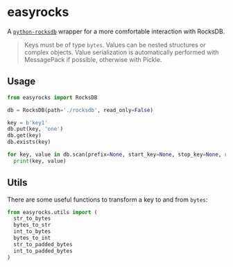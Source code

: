 # easyrocks
A [`python-rocksdb`](https://github.com/twmht/python-rocksdb) wrapper for a more comfortable interaction with RocksDB.

> Keys must be of type `bytes`. Values can be nested structures or complex objects. Value serialization is automatically performed with MessagePack if possible, otherwise with Pickle.

## Usage
```python
from easyrocks import RocksDB

db = RocksDB(path='./rocksdb', read_only=False)

key = b'key1'
db.put(key, 'one')
db.get(key)
db.exists(key)

for key, value in db.scan(prefix=None, start_key=None, stop_key=None, reversed_scan=False):
  print(key, value)
```

## Utils
There are some useful functions to transform a key to and from `bytes`:
```python
from easyrocks.utils import (
  str_to_bytes
  bytes_to_str
  int_to_bytes
  bytes_to_int
  str_to_padded_bytes
  int_to_padded_bytes
)
```
